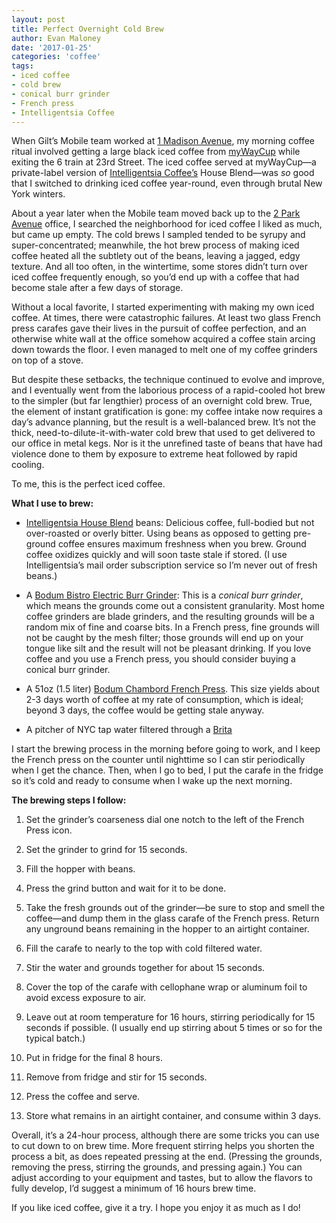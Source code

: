 ```yaml
---
layout: post
title: Perfect Overnight Cold Brew
author: Evan Maloney
date: '2017-01-25'
categories: 'coffee'
tags:
- iced coffee
- cold brew
- conical burr grinder
- French press
- Intelligentsia Coffee
---
```


When Gilt’s Mobile team worked at [1 Madison Avenue](https://www.emporis.com/buildings/115458/metropolitan-life-tower-new-york-city-ny-usa), my morning coffee ritual involved getting a large black iced coffee from [myWayCup](https://www.yelp.com/biz/mywaycup-coffee-new-york) while exiting the 6 train at 23rd Street. The iced coffee served at myWayCup—a private-label version of [Intelligentsia Coffee’s](https://www.intelligentsiacoffee.com) House Blend—was *so* good that I switched to drinking iced coffee year-round, even through brutal New York winters.

About a year later when the Mobile team moved back up to the [2 Park Avenue](https://www.emporis.com/buildings/115237/2-park-avenue-new-york-city-ny-usa) office, I searched the neighborhood for iced coffee I liked as much, but came up empty. The cold brews I sampled tended to be syrupy and super-concentrated; meanwhile, the hot brew process of making iced coffee heated all the subtlety out of the beans, leaving a jagged, edgy texture. And all too often, in the wintertime, some stores didn’t turn over iced coffee frequently enough, so you’d end up with a coffee that had become stale after a few days of storage.

Without a local favorite, I started experimenting with making my own iced coffee. At times, there were catastrophic failures. At least two glass French press carafes gave their lives in the pursuit of coffee perfection, and an otherwise white wall at the office somehow acquired a coffee stain arcing down towards the floor. I even managed to melt one of my coffee grinders on top of a stove.

But despite these setbacks, the technique continued to evolve and improve, and I eventually went from the laborious process of a rapid-cooled hot brew to the simpler (but far lengthier) process of an overnight cold brew. True, the element of instant gratification is gone: my coffee intake now requires a day’s advance planning, but the result is a well-balanced brew. It’s not the thick, need-to-dilute-it-with-water cold brew that used to get delivered to our office in metal kegs. Nor is it the unrefined taste of beans that have had violence done to them by exposure to extreme heat followed by rapid cooling.

To me, this is the perfect iced coffee.

**What I use to brew:**

- [Intelligentsia House Blend](https://www.intelligentsiacoffee.com/house-blend) beans: Delicious coffee, full-bodied but not over-roasted or overly bitter. Using beans as opposed to getting pre-ground coffee ensures maximum freshness when you brew. Ground coffee oxidizes quickly and will soon taste stale if stored. (I use Intelligentsia’s mail order subscription service so I’m never out of fresh beans.)

- A [Bodum Bistro Electric Burr Grinder](https://www.amazon.com/Bodum-Bistro-Electric-Coffee-Grinder/dp/B0043095WW): This is a _conical burr grinder_, which means the grounds come out a consistent granularity. Most home coffee grinders are blade grinders, and the resulting grounds will be a random mix of fine and coarse bits. In a French press, fine grounds will not be caught by the mesh filter; those grounds will end up on your tongue like silt and the result will not be pleasant drinking. If you love coffee and you use a French press, you should consider buying a conical burr grinder.

- A 51oz (1.5 liter) [Bodum Chambord French Press](https://www.amazon.com/Bodum-Chambord-French-Coffee-Espresso/dp/B00005LM0T). This size yields about 2-3 days worth of coffee at my rate of consumption, which is ideal; beyond 3 days, the coffee would be getting stale anyway.

- A pitcher of NYC tap water filtered through a [Brita](https://www.amazon.com/Brita-Everyday-Water-Pitcher-Filter/dp/B01FXN3E74)

I start the brewing process in the morning before going to work, and I keep the French press on the counter until nighttime so I can stir periodically when I get the chance. Then, when I go to bed, I put the carafe in the fridge so it’s cold and ready to consume when I wake up the next morning.

**The brewing steps I follow:**

1. Set the grinder’s coarseness dial one notch to the left of the French Press icon.

2. Set the grinder to grind for 15 seconds.

3. Fill the hopper with beans.

4. Press the grind button and wait for it to be done.

5. Take the fresh grounds out of the grinder—be sure to stop and smell the coffee—and dump them in the glass carafe of the French press. Return any unground beans remaining in the hopper to an airtight container.

6. Fill the carafe to nearly to the top with cold filtered water.

7. Stir the water and grounds together for about 15 seconds.

8. Cover the top of the carafe with cellophane wrap or aluminum foil to avoid excess exposure to air.

9. Leave out at room temperature for 16 hours, stirring periodically for 15 seconds if possible. (I usually end up stirring about 5 times or so for the typical batch.)

10. Put in fridge for the final 8 hours.

11. Remove from fridge and stir for 15 seconds.

12. Press the coffee and serve.

13. Store what remains in an airtight container, and consume within 3 days.

Overall, it’s a 24-hour process, although there are some tricks you can use to cut down to on brew time. More frequent stirring helps you shorten the process a bit, as does repeated pressing at the end. (Pressing the grounds, removing the press, stirring the grounds, and pressing again.) You can adjust according to your equipment and tastes, but to allow the flavors to fully develop, I’d suggest a minimum of 16 hours brew time.

If you like iced coffee, give it a try. I hope you enjoy it as much as I do!
